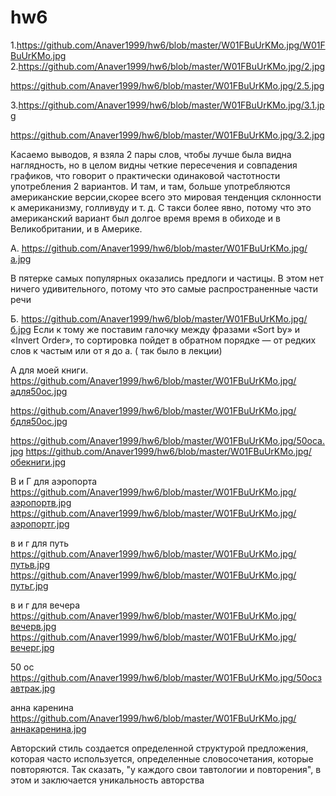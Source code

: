  
# hw6
1.https://github.com/Anaver1999/hw6/blob/master/W01FBuUrKMo.jpg/W01FBuUrKMo.jpg
2.https://github.com/Anaver1999/hw6/blob/master/W01FBuUrKMo.jpg/2.jpg

https://github.com/Anaver1999/hw6/blob/master/W01FBuUrKMo.jpg/2.5.jpg

3.https://github.com/Anaver1999/hw6/blob/master/W01FBuUrKMo.jpg/3.1.jpg

https://github.com/Anaver1999/hw6/blob/master/W01FBuUrKMo.jpg/3.2.jpg

Касаемо выводов, я взяла 2 пары слов, чтобы лучше была видна наглядность, но в целом видны четкие пересечения и совпадения графиков, что говорит о практически одинаковой частотности употребления 2 вариантов. И там, и там, больше употребляются американские версии,скорее всего это мировая тенденция склонности к американизму, голливуду и т. д. С такси более явно, потому что это американский вариант был долгое время время в обиходе и в Великобритании, и в Америке.

А. https://github.com/Anaver1999/hw6/blob/master/W01FBuUrKMo.jpg/а.jpg

В пятерке самых популярных оказались предлоги и частицы. В этом нет ничего удивительного, потому что это самые распространенные части речи

Б. https://github.com/Anaver1999/hw6/blob/master/W01FBuUrKMo.jpg/б.jpg
Если к тому же поставим галочку между фразами «Sort by» и «Invert Order», то сортировка пойдет в обратном порядке — от редких слов к частым или от я до а. ( так было в лекции)

А для моей книги. https://github.com/Anaver1999/hw6/blob/master/W01FBuUrKMo.jpg/адля50ос.jpg

https://github.com/Anaver1999/hw6/blob/master/W01FBuUrKMo.jpg/бдля50ос.jpg

https://github.com/Anaver1999/hw6/blob/master/W01FBuUrKMo.jpg/50оса.jpg
https://github.com/Anaver1999/hw6/blob/master/W01FBuUrKMo.jpg/обекниги.jpg

В и Г для аэропорта
https://github.com/Anaver1999/hw6/blob/master/W01FBuUrKMo.jpg/аэропортв.jpg
https://github.com/Anaver1999/hw6/blob/master/W01FBuUrKMo.jpg/аэропортг.jpg

в и г для путь
https://github.com/Anaver1999/hw6/blob/master/W01FBuUrKMo.jpg/путьв.jpg
https://github.com/Anaver1999/hw6/blob/master/W01FBuUrKMo.jpg/путьг.jpg

в и г для вечера
https://github.com/Anaver1999/hw6/blob/master/W01FBuUrKMo.jpg/вечерв.jpg
https://github.com/Anaver1999/hw6/blob/master/W01FBuUrKMo.jpg/вечерг.jpg

 50 ос
https://github.com/Anaver1999/hw6/blob/master/W01FBuUrKMo.jpg/50осзавтрак.jpg

анна каренина
https://github.com/Anaver1999/hw6/blob/master/W01FBuUrKMo.jpg/аннакаренина.jpg

Авторский стиль создается определенной структурой предложения, которая часто используется, определенные словосочетания, которые повторяются. Так сказать, "у каждого свои тавтологии и повторения", в этом и заключается уникальность авторства


